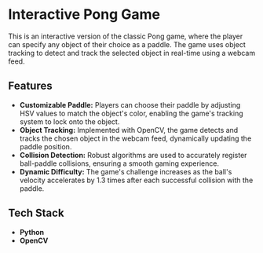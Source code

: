# Interactive Pong Game

This is an interactive version of the classic Pong game, where the player can specify any object of their choice as a paddle. The game uses object tracking to detect and track the selected object in real-time using a webcam feed.

## Features
- **Customizable Paddle:** Players can choose their paddle by adjusting HSV values to match the object's color, enabling the game's tracking system to lock onto the object.
- **Object Tracking:** Implemented with OpenCV, the game detects and tracks the chosen object in the webcam feed, dynamically updating the paddle position.
- **Collision Detection:** Robust algorithms are used to accurately register ball-paddle collisions, ensuring a smooth gaming experience.
- **Dynamic Difficulty:** The game's challenge increases as the ball's velocity accelerates by 1.3 times after each successful collision with the paddle.

## Tech Stack
- **Python**
- **OpenCV**
